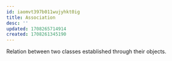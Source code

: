 ```yaml
---
id: iaomvt397b011wujyhkt0ig
title: Association
desc: ''
updated: 1708265714914
created: 1708261345190
---
```



Relation between two classes established through their objects.
